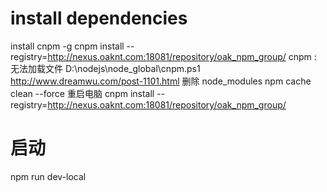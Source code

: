 # install dependencies
install cnpm -g
cnpm install --registry=http://nexus.oaknt.com:18081/repository/oak_npm_group/
cnpm : 无法加载文件 D:\nodejs\node_global\cnpm.ps1    http://www.dreamwu.com/post-1101.html
删除 node_modules
npm cache clean --force
重启电脑
cnpm install --registry=http://nexus.oaknt.com:18081/repository/oak_npm_group/

# 启动
npm run dev-local
